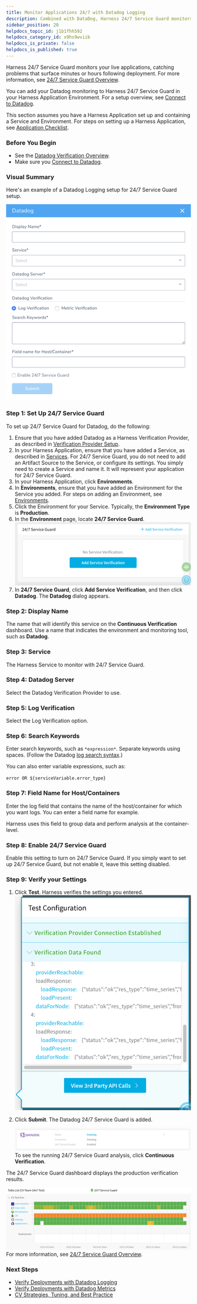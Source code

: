 ```yaml
---
title: Monitor Applications 24/7 with Datadog Logging
description: Combined with DataDog, Harness 24/7 Service Guard monitors your live applications, catching problems that surface minutes or hours following deployment.
sidebar_position: 20
helpdocs_topic_id: j1b1fhh592
helpdocs_category_id: x9hs9wviib
helpdocs_is_private: false
helpdocs_is_published: true
---
```


Harness 24/7 Service Guard monitors your live applications, catching problems that surface minutes or hours following deployment. For more information, see [24/7 Service Guard Overview](../continuous-verification-overview/concepts-cv/24-7-service-guard-overview.md).

You can add your Datadog monitoring to Harness 24/7 Service Guard in your Harness Application Environment. For a setup overview, see [Connect to Datadog](1-datadog-connection-setup.md).

This section assumes you have a Harness Application set up and containing a Service and Environment. For steps on setting up a Harness Application, see [Application Checklist](../../model-cd-pipeline/applications/application-configuration.md).

### Before You Begin

* See the [Datadog Verification Overview](../continuous-verification-overview/concepts-cv/datadog-verification-overview.md).
* Make sure you [Connect to Datadog](1-datadog-connection-setup.md).

### Visual Summary

Here's an example of a Datadog Logging setup for 24/7 Service Guard setup.

![](./static/2-24-7-service-guard-for-datadog-12.png)

### Step 1: Set Up 24/7 Service Guard

To set up 24/7 Service Guard for Datadog, do the following:

1. Ensure that you have added Datadog as a Harness Verification Provider, as described in [Verification Provider Setup](1-datadog-connection-setup.md#datadog-verification-provider-setup).
2. In your Harness Application, ensure that you have added a Service, as described in [Services](../../model-cd-pipeline/setup-services/service-configuration.md). For 24/7 Service Guard, you do not need to add an Artifact Source to the Service, or configure its settings. You simply need to create a Service and name it. It will represent your application for 24/7 Service Guard.
3. In your Harness Application, click **Environments**.
4. In **Environments**, ensure that you have added an Environment for the Service you added. For steps on adding an Environment, see [Environments](../../model-cd-pipeline/environments/environment-configuration.md).
5. Click the Environment for your Service. Typically, the **Environment Type** is **Production**.
6. In the **Environment** page, locate **24/7 Service Guard**.![](./static/2-24-7-service-guard-for-datadog-13.png)
7. In **24/7 Service Guard**, click **Add Service Verification**, and then click **Datadog**. The **Datadog** dialog appears.

### Step 2: Display Name

The name that will identify this service on the **Continuous Verification** dashboard. Use a name that indicates the environment and monitoring tool, such as **Datadog**.

### Step 3: Service

The Harness Service to monitor with 24/7 Service Guard.

### Step 4: Datadog Server

Select the Datadog Verification Provider to use.

### Step 5: Log Verification

Select the Log Verification option.

### Step 6: Search Keywords

Enter search keywords, such as `*expression*`. Separate keywords using spaces. (Follow the Datadog [log search syntax](https://docs.datadoghq.com/logs/explorer/search/#search-syntax).)

You can also enter variable expressions, such as:

`error OR ${serviceVariable.error_type}`

### Step 7: Field Name for Host/Containers

Enter the log field that contains the name of the host/container for which you want logs. You can enter a field name for example.

Harness uses this field to group data and perform analysis at the container-level.

### Step 8: Enable 24/7 Service Guard

Enable this setting to turn on 24/7 Service Guard. If you simply want to set up 24/7 Service Guard, but not enable it, leave this setting disabled.

### Step 9: Verify your Settings

1. Click **Test**. Harness verifies the settings you entered.![](./static/2-24-7-service-guard-for-datadog-14.png)
2. Click **Submit**. The Datadog 24/7 Service Guard is added.

   ![](./static/2-24-7-service-guard-for-datadog-15.png)To see the running 24/7 Service Guard analysis, click **Continuous Verification**.

The 24/7 Service Guard dashboard displays the production verification results.

![](./static/2-24-7-service-guard-for-datadog-16.png) For more information, see [24/7 Service Guard Overview](../continuous-verification-overview/concepts-cv/24-7-service-guard-overview.md).

### Next Steps

* [Verify Deployments with Datadog Logging](3-verify-deployments-with-datadog.md)
* [Verify Deployments with Datadog Metrics](verify-deployments-with-datadog-metrics.md)
* [CV Strategies, Tuning, and Best Practice](../continuous-verification-overview/concepts-cv/cv-strategies-and-best-practices.md#algorithm-sensitivity-and-failure-criteria)

